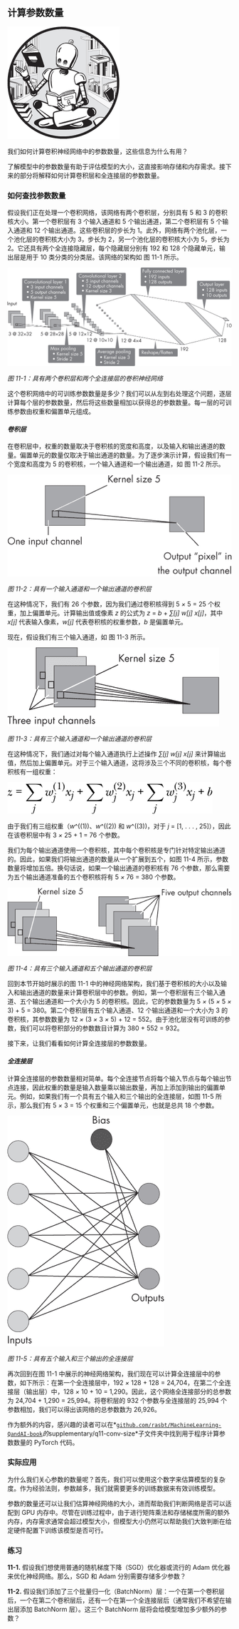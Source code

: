 ## **计算参数数量**

![Image](img/common.jpg)

我们如何计算卷积神经网络中的参数数量，这些信息为什么有用？

了解模型中的参数数量有助于评估模型的大小，这直接影响存储和内存需求。接下来的部分将解释如何计算卷积层和全连接层的参数数量。

### **如何查找参数数量**

假设我们正在处理一个卷积网络，该网络有两个卷积层，分别具有 5 和 3 的卷积核大小。第一个卷积层有 3 个输入通道和 5 个输出通道，第二个卷积层有 5 个输入通道和 12 个输出通道。这些卷积层的步长为 1。此外，网络有两个池化层，一个池化层的卷积核大小为 3，步长为 2，另一个池化层的卷积核大小为 5，步长为 2。它还具有两个全连接隐藏层，每个隐藏层分别有 192 和 128 个隐藏单元，输出层是用于 10 类分类的分类层。该网络的架构如 图 11-1 所示。

![Image](img/11fig01.jpg)

*图 11-1：具有两个卷积层和两个全连接层的卷积神经网络*

这个卷积网络中的可训练参数数量是多少？我们可以从左到右处理这个问题，逐层计算每个层的参数数量，然后将这些数量相加以获得总的参数数量。每一层的可训练参数由权重和偏置单元组成。

#### ***卷积层***

在卷积层中，权重的数量取决于卷积核的宽度和高度，以及输入和输出通道的数量。偏置单元的数量仅取决于输出通道的数量。为了逐步演示计算，假设我们有一个宽度和高度为 5 的卷积核，一个输入通道和一个输出通道，如 图 11-2 所示。

![Image](img/11fig02.jpg)

*图 11-2：具有一个输入通道和一个输出通道的卷积层*

在这种情况下，我们有 26 个参数，因为我们通过卷积核得到 5 *×* 5 = 25 个权重，加上偏置单元。计算输出值或像素 *z* 的公式为 *z* = *b* + *∑[j] w[j] x[j]*，其中 *x[j]* 代表输入像素，*w[j]* 代表卷积核的权重参数，*b* 是偏置单元。

现在，假设我们有三个输入通道，如 图 11-3 所示。

![Image](img/11fig03.jpg)

*图 11-3：具有三个输入通道和一个输出通道的卷积层*

在这种情况下，我们通过对每个输入通道执行上述操作 *∑[j] w[j] x[j]* 来计算输出值，然后加上偏置单元。对于三个输入通道，这将涉及三个不同的卷积核，每个卷积核有一组权重：

![Image](img/f0071-01.jpg)

由于我们有三组权重（*w*^((1))、*w*^((2)) 和 *w*^((3))，对于 *j* = [1, . . . , 25]），因此在该卷积层中有 3 *×* 25 + 1 = 76 个参数。

我们为每个输出通道使用一个卷积核，其中每个卷积核是专门针对特定输出通道的。因此，如果我们将输出通道的数量从一个扩展到五个，如图 11-4 所示，参数数量将增加五倍。换句话说，如果一个输出通道的卷积核有 76 个参数，那么需要为五个输出通道准备的五个卷积核将有 5 *×* 76 = 380 个参数。

![Image](img/11fig04.jpg)

*图 11-4：具有三个输入通道和五个输出通道的卷积层*

回到本节开始时展示的图 11-1 中的神经网络架构，我们基于卷积核的大小以及输入和输出通道的数量来计算卷积层中的参数。例如，第一个卷积层有三个输入通道、五个输出通道和一个大小为 5 的卷积核。因此，它的参数数量为 5 *×* (5 *×* 5 *×* 3) + 5 = 380。第二个卷积层有五个输入通道、12 个输出通道和一个大小为 3 的卷积核，其参数数量为 12 *×* (3 *×* 3 *×* 5) + 12 = 552。由于池化层没有可训练的参数，我们可以将卷积部分的参数数目计算为 380 + 552 = 932。

接下来，让我们看看如何计算全连接层的参数数量。

#### ***全连接层***

计算全连接层的参数数量相对简单。每个全连接节点将每个输入节点与每个输出节点连接，因此权重的数量是输入数量乘以输出数量，再加上添加到输出的偏置单元。例如，如果我们有一个具有五个输入和三个输出的全连接层，如图 11-5 所示，那么我们有 5 *×* 3 = 15 个权重和三个偏置单元，也就是总共 18 个参数。

![Image](img/11fig05.jpg)

*图 11-5：具有五个输入和三个输出的全连接层*

再次回到在图 11-1 中展示的神经网络架构，我们现在可以计算全连接层中的参数，如下所示：在第一个全连接层中，192 *×* 128 + 128 = 24,704，在第二个全连接层（输出层）中，128 *×* 10 + 10 = 1,290。因此，这个网络全连接部分的总参数为 24,704 + 1,290 = 25,994。将卷积层的 932 个参数与全连接层的 25,994 个参数相加，我们可以得出该网络的总参数数为 26,926。

作为额外的内容，感兴趣的读者可以在*[`github.com/rasbt/MachineLearning-QandAI-book`](https://github.com/rasbt/MachineLearning-QandAI-book)*的*supplementary/q11-conv-size*子文件夹中找到用于程序计算参数数量的 PyTorch 代码。

### **实际应用**

为什么我们关心参数的数量呢？首先，我们可以使用这个数字来估算模型的复杂度。作为经验法则，参数越多，我们就需要更多的训练数据来有效训练模型。

参数的数量还可以让我们估算神经网络的大小，进而帮助我们判断网络是否可以适配到 GPU 内存中。尽管在训练过程中，由于进行矩阵乘法和存储梯度所需的额外内存，内存需求通常会超过模型大小，但模型大小仍然可以帮助我们大致判断在给定硬件配置下训练该模型是否可行。

### **练习**

**11-1.** 假设我们想使用普通的随机梯度下降（SGD）优化器或流行的 Adam 优化器来优化神经网络。那么，SGD 和 Adam 分别需要存储多少参数？

**11-2.** 假设我们添加了三个批量归一化（BatchNorm）层：一个在第一个卷积层后，一个在第二个卷积层后，还有一个在第一个全连接层后（通常我们不希望在输出层添加 BatchNorm 层）。这三个 BatchNorm 层将会给模型增加多少额外的参数？

